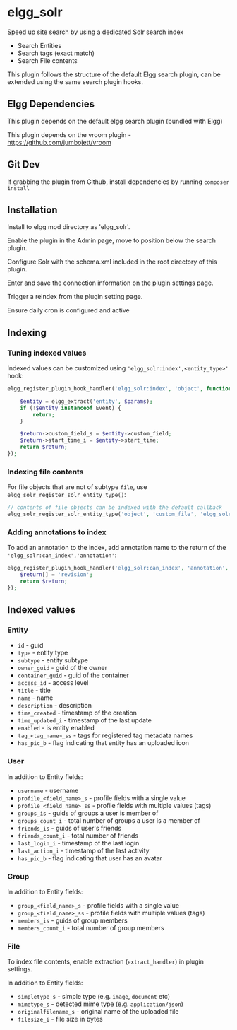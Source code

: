 # elgg_solr

Speed up site search by using a dedicated Solr search index

* Search Entities
* Search tags (exact match)
* Search File contents

This plugin follows the structure of the default Elgg search plugin, can be extended using the same search plugin hooks.


## Elgg Dependencies

This plugin depends on the default elgg search plugin (bundled with Elgg)

This plugin depends on the vroom plugin - https://github.com/jumbojett/vroom


## Git Dev

If grabbing the plugin from Github, install dependencies by running ```composer install```


## Installation

Install to elgg mod directory as 'elgg_solr'.

Enable the plugin in the Admin page, move to position below the search plugin.

Configure Solr with the schema.xml included in the root directory of this plugin.

Enter and save the connection information on the plugin settings page.

Trigger a reindex from the plugin setting page.

Ensure daily cron is configured and active


## Indexing

### Tuning indexed values

Indexed values can be customized using `'elgg_solr:index',<entity_type>'` hook:

```php
elgg_register_plugin_hook_handler('elgg_solr:index', 'object', function($hook, $type, $return, $params) {

	$entity = elgg_extract('entity', $params);
	if (!$entity instanceof Event) {
		return;
	}

	$return->custom_field_s = $entity->custom_field;
	$return->start_time_i = $entity->start_time;
	return $return;
});
```

### Indexing file contents

For file objects that are not of subtype `file`, use `elgg_solr_register_solr_entity_type()`:

```php
// contents of file objects can be indexed with the default callback
elgg_solr_register_solr_entity_type('object', 'custom_file', 'elgg_solr_add_update_file');
```

### Adding annotations to index

To add an annotation to the index, add annotation name to the return of the `'elgg_solr:can_index','annotation'`:

```php
elgg_register_plugin_hook_handler('elgg_solr:can_index', 'annotation', function($hook, $type, $return) {
	$return[] = 'revision';
	return $return;
});
```

## Indexed values

### Entity

 * `id` - guid
 * `type` - entity type
 * `subtype` - entity subtype
 * `owner_guid` - guid of the owner
 * `container_guid` - guid of the container
 * `access_id` - access level
 * `title` - title
 * `name` - name
 * `description` - description
 * `time_created` - timestamp of the creation
 * `time_updated_i` - timestamp of the last update
 * `enabled` - is entity enabled
 * `tag_<tag_name>_ss` - tags for registered tag metadata names
 * `has_pic_b` - flag indicating that entity has an uploaded icon

### User

In addition to Entity fields:

 * `username` - username
 * `profile_<field_name>_s` - profile fields with a single value
 * `profile_<field_name>_ss` - profile fields with multiple values (tags)
 * `groups_is` - guids of groups a user is member of
 * `groups_count_i` - total number of groups a user is a member of
 * `friends_is` - guids of user's friends
 * `friends_count_i` - total number of friends
 * `last_login_i` - timestamp of the last login
 * `last_action_i` - timestamp of the last activity
 * `has_pic_b` - flag indicating that user has an avatar

### Group

In addition to Entity fields:

 * `group_<field_name>_s` - profile fields with a single value
 * `group_<field_name>_ss` - profile fields with multiple values (tags)
 * `members_is` - guids of group members
 * `members_count_i` - total number of group members

### File

To index file contents, enable extraction (`extract_handler`) in plugin settings.

In addition to Entity fields:

 * `simpletype_s` - simple type (e.g. `image`, `document` etc)
 * `mimetype_s` - detected mime type (e.g. `application/json`)
 * `originalfilename_s` - original name of the uploaded file
 * `filesize_i` - file size in bytes
